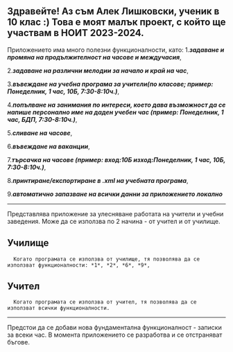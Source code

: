 Здравейте! Аз съм Алек Лишковски, ученик в 10 клас :)
Това е моят малък проект, с който ще участвам в НОИТ 2023-2024.
--------------------------------------------------------------------------------------------------------------------------------------
Приложението има много полезни функционалности, като: 
  1.***задаване и промяна на продължителност на часове и междучасия***,
 
  2.***задаване на различни мелодии за начало и край на час***,
  
  3.***въвеждане на учебна програма за учители(по класове; пример: Понеделник, 1 час, 10Б, 7:30-8:10ч.)***,
  
  4.***попълване на занимания по интереси, което дава възможност да се напише персонално име на даден учебен час (пример: Понеделник, 1 час, БДП, 7:30-8:10ч.)***,
  
  5.***сливане на часове***,
  
  6.***въвеждане на ваканции***,
  
  7.***търсачка на часове (пример: вход:10Б изход:Понеделник, 1 час, 10Б, 7:30-8:10ч.)***,
  
  8.***принтиране/експортиране в .xml на учебната програма***,
  
  9.***автоматично запазване на всички данни за приложението локално***
  
--------------------------------------------------------------------------------------------------------------------------------------
  
Представлява приложение за улесняване работата на учители и учебни заведения. Може да се използва по 2 начина - от учител и от училище.

  **Училище** 
  --
      Когато програмата се използва от училище, тя позволява да се използват функционалности: *1*, *2*, *6*, *9*, 

  **Учител**
  --
      Когато програмата се използва от учител, тя позволява да се използват всички функционалности.
      
--------------------------------------------------------------------------------------------------------------------------------------
Предстои да се добави нова фундаментална функционалност - записки за всеки час.
В момента приложението се разработва и се отстраняват бъгове. 
